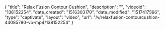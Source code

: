 {
    "title": "Relax Fusion Contour Cushion",
    "description": "",
    "videoid": "138152254",
    "date_created": "1516303170",
    "date_modified": "1517417596",
    "type": "captivate",
    "layout": "video",
    "url": "\/v\/relaxfusion-contourcushion-44085780-vo-mp4\/138152254"
}